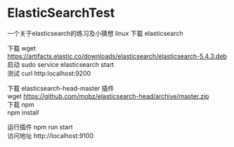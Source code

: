 # ElasticSearchTest
一个关于elasticsearch的练习及小猜想
 linux 下载 elasticsearch
 
 下载 wget https://artifacts.elastic.co/downloads/elasticsearch/elasticsearch-5.4.3.deb  
 启动 sudo service elasticsearch start   
 测试 curl http:localhost:9200  
 
 下载 elasticsearch-head-master 插件    
  wget https://github.com/mobz/elasticsearch-head/archive/master.zip    
下载 npm  
npm install

运行插件 npm run start  
访问地址 http://localhost:9100

